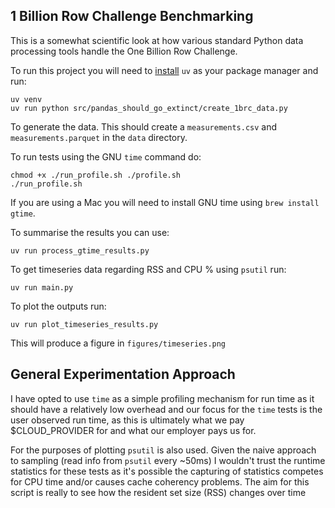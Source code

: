 ## 1 Billion Row Challenge Benchmarking
This is a somewhat scientific look at how various standard Python data processing tools handle the One Billion Row Challenge.

To run this project you will need to [install](https://docs.astral.sh/uv/getting-started/installation/) `uv` as your package manager and run:
```{sh}
uv venv
uv run python src/pandas_should_go_extinct/create_1brc_data.py
```
To generate the data. This should create a `measurements.csv` and `measurements.parquet` in the `data` directory.

To run tests using the GNU `time` command do:
```{sh}
chmod +x ./run_profile.sh ./profile.sh
./run_profile.sh
```
If you are using a Mac you will need to install GNU time using `brew install gtime`.

To summarise the results you can use:
```{sh}
uv run process_gtime_results.py
```

To get timeseries data regarding RSS and CPU % using `psutil` run:
```{sh}
uv run main.py
```

To plot the outputs run:
```{sh}
uv run plot_timeseries_results.py
```

This will produce a figure in `figures/timeseries.png`

## General Experimentation Approach
I have opted to use `time` as a simple profiling mechanism for run time as it should have a relatively low overhead and our focus for the `time` tests is the user observed run time, as this is ultimately what we pay $CLOUD_PROVIDER for and what our employer pays us for.

For the purposes of plotting `psutil` is also used. Given the naive approach to sampling (read info from `psutil` every ~50ms) I wouldn't trust the runtime statistics for these tests as it's possible the capturing of statistics competes for CPU time and/or causes cache coherency problems. The aim for this script is really to see how the resident set size (RSS) changes over time